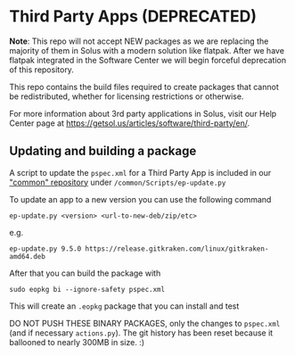 Third Party Apps (DEPRECATED)
=============================

**Note**: This repo will not accept NEW packages as we are replacing the majority of them in Solus with a modern solution like flatpak. After we have flatpak integrated in the Software Center we will begin forceful deprecation of this repository.

This repo contains the build files required to create packages that cannot be redistributed, whether for licensing restrictions or otherwise.

For more information about 3rd party applications in Solus, visit our Help Center page at https://getsol.us/articles/software/third-party/en/.

## Updating and building a package

A script to update the `pspec.xml` for a Third Party App is included in our ["common" repository](https://dev.getsol.us/source/common/) under `/common/Scripts/ep-update.py`

To update an app to a new version you can use the following command
```
ep-update.py <version> <url-to-new-deb/zip/etc>
```
e.g.
```
ep-update.py 9.5.0 https://release.gitkraken.com/linux/gitkraken-amd64.deb
```
After that you can build the package with
```
sudo eopkg bi --ignore-safety pspec.xml
```
This will create an `.eopkg` package that you can install and test

DO NOT PUSH THESE BINARY PACKAGES, only the changes to `pspec.xml` (and if necessary `actions.py`).
The git history has been reset because it ballooned to nearly 300MB in size. :)
